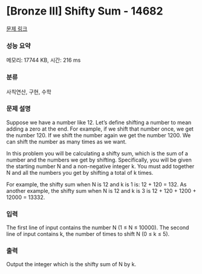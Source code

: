 # [Bronze III] Shifty Sum - 14682 

[문제 링크](https://www.acmicpc.net/problem/14682) 

### 성능 요약

메모리: 17744 KB, 시간: 216 ms

### 분류

사칙연산, 구현, 수학

### 문제 설명

<p>Suppose we have a number like 12. Let’s define shifting a number to mean adding a zero at the end. For example, if we shift that number once, we get the number 120. If we shift the number again we get the number 1200. We can shift the number as many times as we want.</p>

<p>In this problem you will be calculating a shifty sum, which is the sum of a number and the numbers we get by shifting. Specifically, you will be given the starting number N and a non-negative integer k. You must add together N and all the numbers you get by shifting a total of k times.</p>

<p>For example, the shifty sum when N is 12 and k is 1 is: 12 + 120 = 132. As another example, the shifty sum when N is 12 and k is 3 is 12 + 120 + 1200 + 12000 = 13332.</p>

### 입력 

 <p>The first line of input contains the number N (1 ≤ N ≤ 10000). The second line of input contains k, the number of times to shift N (0 ≤ k ≤ 5).</p>

### 출력 

 <p>Output the integer which is the shifty sum of N by k.</p>


